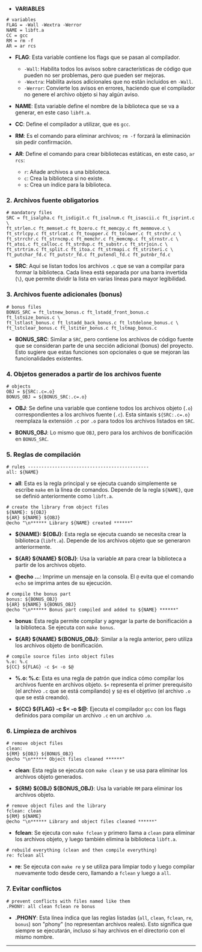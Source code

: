 - **VARIABLES**
```make
# variables
FLAG = -Wall -Wextra -Werror
NAME = libft.a
CC = gcc
RM = rm -f
AR = ar rcs
```

- **FLAG**: Esta variable contiene los flags que se pasan al compilador.
  - `-Wall`: Habilita todos los avisos sobre características de código que pueden no ser problemas, pero que pueden ser mejoras.
  - `-Wextra`: Habilita avisos adicionales que no están incluidos en `-Wall`.
  - `-Werror`: Convierte los avisos en errores, haciendo que el compilador no genere el archivo objeto si hay algún aviso.

- **NAME**: Esta variable define el nombre de la biblioteca que se va a generar, en este caso `libft.a`.

- **CC**: Define el compilador a utilizar, que es `gcc`.

- **RM**: Es el comando para eliminar archivos; `rm -f` forzará la eliminación sin pedir confirmación.

- **AR**: Define el comando para crear bibliotecas estáticas, en este caso, `ar rcs`:
  - `r`: Añade archivos a una biblioteca.
  - `c`: Crea la biblioteca si no existe.
  - `s`: Crea un índice para la biblioteca.

### 2. **Archivos fuente obligatorios**

```make
# mandatory files
SRC = ft_isalpha.c ft_isdigit.c ft_isalnum.c ft_isascii.c ft_isprint.c \
ft_strlen.c ft_memset.c ft_bzero.c ft_memcpy.c ft_memmove.c \
ft_strlcpy.c ft_strlcat.c ft_toupper.c ft_tolower.c ft_strchr.c \
ft_strrchr.c ft_strncmp.c ft_memchr.c ft_memcmp.c ft_strnstr.c \
ft_atoi.c ft_calloc.c ft_strdup.c ft_substr.c ft_strjoin.c \
ft_strtrim.c ft_split.c ft_itoa.c ft_strmapi.c ft_striteri.c \
ft_putchar_fd.c ft_putstr_fd.c ft_putendl_fd.c ft_putnbr_fd.c
```

- **SRC**: Aquí se listan todos los archivos `.c` que se van a compilar para formar la biblioteca. Cada línea está separada por una barra invertida (`\`), que permite dividir la lista en varias líneas para mayor legibilidad.

### 3. **Archivos fuente adicionales (bonus)**

```make
# bonus files
BONUS_SRC = ft_lstnew_bonus.c ft_lstadd_front_bonus.c ft_lstsize_bonus.c \
ft_lstlast_bonus.c ft_lstadd_back_bonus.c ft_lstdelone_bonus.c \
ft_lstclear_bonus.c ft_lstiter_bonus.c ft_lstmap_bonus.c
```

- **BONUS_SRC**: Similar a `SRC`, pero contiene los archivos de código fuente que se consideran parte de una sección adicional (bonus) del proyecto. Esto sugiere que estas funciones son opcionales o que se mejoran las funcionalidades existentes.

### 4. **Objetos generados a partir de los archivos fuente**

```make
# objects
OBJ = ${SRC:.c=.o}
BONUS_OBJ = ${BONUS_SRC:.c=.o}
```

- **OBJ**: Se define una variable que contiene todos los archivos objeto (`.o`) correspondientes a los archivos fuente (`.c`). Esta sintaxis `${SRC:.c=.o}` reemplaza la extensión `.c` por `.o` para todos los archivos listados en `SRC`.

- **BONUS_OBJ**: Lo mismo que `OBJ`, pero para los archivos de bonificación en `BONUS_SRC`.

### 5. **Reglas de compilación**

```make
# rules ---------------------------------------------
all: ${NAME}
```

- **all**: Esta es la regla principal y se ejecuta cuando simplemente se escribe `make` en la línea de comandos. Depende de la regla `${NAME}`, que se definió anteriormente como `libft.a`.

```make
# create the library from object files
${NAME}: ${OBJ}
${AR} ${NAME} ${OBJ}
@echo "\n****** Library ${NAME} created ******"
```

- **${NAME}: ${OBJ}**: Esta regla se ejecuta cuando se necesita crear la biblioteca (`libft.a`). Depende de los archivos objeto que se generaron anteriormente.
 
- **${AR} ${NAME} ${OBJ}**: Usa la variable `AR` para crear la biblioteca a partir de los archivos objeto.

- **@echo ...**: Imprime un mensaje en la consola. El `@` evita que el comando `echo` se imprima antes de su ejecución.

```make
# compile the bonus part
bonus: ${BONUS_OBJ}
${AR} ${NAME} ${BONUS_OBJ}
@echo "\n****** Bonus part compiled and added to ${NAME} ******"
```

- **bonus**: Esta regla permite compilar y agregar la parte de bonificación a la biblioteca. Se ejecuta con `make bonus`.

- **${AR} ${NAME} ${BONUS_OBJ}**: Similar a la regla anterior, pero utiliza los archivos objeto de bonificación.

```make
# compile source files into object files
%.o: %.c
${CC} ${FLAG} -c $< -o $@
```

- **%.o: %.c**: Esta es una regla de patrón que indica cómo compilar los archivos fuente en archivos objeto. `$<` representa el primer prerequisito (el archivo `.c` que se está compilando) y `$@` es el objetivo (el archivo `.o` que se está creando).

- **${CC} ${FLAG} -c $< -o $@**: Ejecuta el compilador `gcc` con los flags definidos para compilar un archivo `.c` en un archivo `.o`.

### 6. **Limpieza de archivos**

```make
# remove object files
clean:
${RM} ${OBJ} ${BONUS_OBJ}
@echo "\n****** Object files cleaned ******"
```

- **clean**: Esta regla se ejecuta con `make clean` y se usa para eliminar los archivos objeto generados.

- **${RM} ${OBJ} ${BONUS_OBJ}**: Usa la variable `RM` para eliminar los archivos objeto.

```make
# remove object files and the library
fclean: clean
${RM} ${NAME}
@echo "\n****** Library and object files cleaned ******"
```

- **fclean**: Se ejecuta con `make fclean` y primero llama a `clean` para eliminar los archivos objeto, y luego también elimina la biblioteca `libft.a`.

```make
# rebuild everything (clean and then compile everything)
re: fclean all
```

- **re**: Se ejecuta con `make re` y se utiliza para limpiar todo y luego compilar nuevamente todo desde cero, llamando a `fclean` y luego a `all`.

### 7. **Evitar conflictos**

```make
# prevent conflicts with files named like them
.PHONY: all clean fclean re bonus
```

- **.PHONY**: Esta línea indica que las reglas listadas (`all`, `clean`, `fclean`, `re`, `bonus`) son "phony" (no representan archivos reales). Esto significa que siempre se ejecutarán, incluso si hay archivos en el directorio con el mismo nombre.

---

